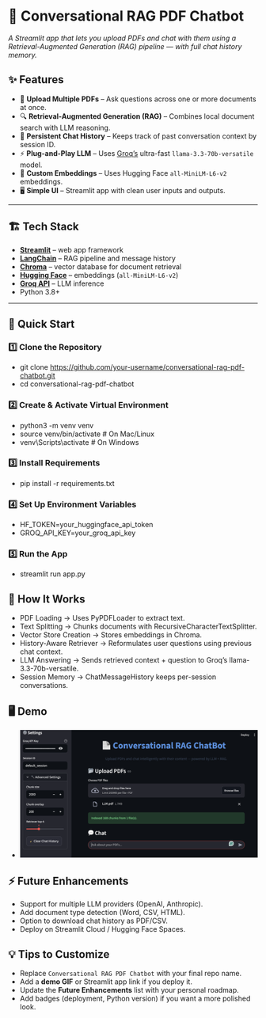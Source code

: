 # 🧠 **Conversational RAG PDF Chatbot**  
*A Streamlit app that lets you upload PDFs and chat with them using a Retrieval-Augmented Generation (RAG) pipeline — with full chat history memory.*


## ✨ Features

- 📄 **Upload Multiple PDFs** – Ask questions across one or more documents at once.
- 🔍 **Retrieval-Augmented Generation (RAG)** – Combines local document search with LLM reasoning.
- 💬 **Persistent Chat History** – Keeps track of past conversation context by session ID.
- ⚡ **Plug-and-Play LLM** – Uses [Groq’s](https://groq.com/) ultra-fast `llama-3.3-70b-versatile` model.
- 🧩 **Custom Embeddings** – Uses Hugging Face `all-MiniLM-L6-v2` embeddings.
- 🖥️ **Simple UI** – Streamlit app with clean user inputs and outputs.

---

## 🏗️ Tech Stack

- [**Streamlit**](https://streamlit.io/) – web app framework  
- [**LangChain**](https://www.langchain.com/) – RAG pipeline and message history  
- [**Chroma**](https://www.trychroma.com/) – vector database for document retrieval  
- [**Hugging Face**](https://huggingface.co/) – embeddings (`all-MiniLM-L6-v2`)  
- [**Groq API**](https://groq.com/) – LLM inference  
- Python 3.8+  

---

## 🚀 Quick Start

### 1️⃣ Clone the Repository
- git clone https://github.com/your-username/conversational-rag-pdf-chatbot.git
- cd conversational-rag-pdf-chatbot


### 2️⃣ Create & Activate Virtual Environment
- python3 -m venv venv
- source venv/bin/activate   # On Mac/Linux
- venv\Scripts\activate      # On Windows


### 3️⃣ Install Requirements
- pip install -r requirements.txt


### 4️⃣ Set Up Environment Variables
- HF_TOKEN=your_huggingface_api_token
- GROQ_API_KEY=your_groq_api_key


### 5️⃣ Run the App
- streamlit run app.py


## 🧩 How It Works

- PDF Loading → Uses PyPDFLoader to extract text.
- Text Splitting → Chunks documents with RecursiveCharacterTextSplitter.
- Vector Store Creation → Stores embeddings in Chroma.
- History-Aware Retriever → Reformulates user questions using previous chat context.
- LLM Answering → Sends retrieved context + question to Groq’s llama-3.3-70b-versatile.
- Session Memory → ChatMessageHistory keeps per-session conversations.

## 🖥️ Demo
- ![App Screenshot](./images/demo.png)

## ⚡ Future Enhancements

- Support for multiple LLM providers (OpenAI, Anthropic).
- Add document type detection (Word, CSV, HTML).
- Option to download chat history as PDF/CSV.
- Deploy on Streamlit Cloud / Hugging Face Spaces.


## 💡 Tips to Customize
- Replace `Conversational RAG PDF Chatbot` with your final repo name.  
- Add a **demo GIF** or Streamlit app link if you deploy it.  
- Update the **Future Enhancements** list with your personal roadmap.  
- Add badges (deployment, Python version) if you want a more polished look.

